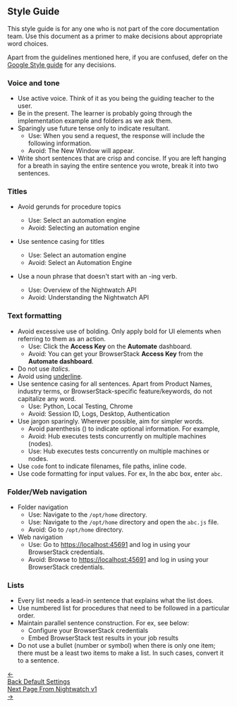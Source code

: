 
## Style Guide

This style guide is for any one who is not part of the core documentation team. Use this document as a primer to make decisions about appropriate word choices.

Apart from the guidelines mentioned here, if you are confused, defer on the [Google Style guide](https://google.github.io/styleguide/jsguide.html) for any decisions.

### Voice and tone

* Use active voice. Think of it as you being the guiding teacher to the user.
* Be in the present. The learner is probably going through the implementation example and folders as we ask them.
* Sparingly use future tense only to indicate resultant.
  * Use: When you send a request, the response will include the following information.
  * Avoid: The New Window will appear.
* Write short sentences that are crisp and concise. If you are left hanging for a breath in saying the entire sentence you wrote, break it into two sentences.

### Titles

* Avoid gerunds for procedure topics
  * Use: Select an automation engine
  * Avoid: Selecting an automation engine

* Use sentence casing for titles
  * Use: Select an automation engine
  * Avoid: Select an Automation Engine

* Use a noun phrase that doesn't start with an -ing verb.
  * Use: Overview of the Nightwatch API
  * Avoid: Understanding the Nightwatch API

### Text formatting

* Avoid excessive use of bolding. Only apply bold for UI elements when referring to them as an action.
  * Use: Click the **Access Key** on the **Automate** dashboard.
  * Avoid: You can get your BrowserStack **Access Key** from the **Automate dashboard**.
* Do not use <i>italics</i>.
* Avoid using <u>underline</u>.
* Use sentence casing for all sentences. Apart from Product Names, industry terms, or BrowserStack-specific feature/keywords, do not capitalize any word.
  * Use: Python, Local Testing, Chrome
  * Avoid: Session ID, Logs, Desktop, Authentication
* Use jargon sparingly. Wherever possible, aim for simpler words.
  * Avoid parenthesis () to indicate optional information. For example,
  * Avoid: Hub executes tests concurrently on multiple machines (nodes).
  * Use: Hub executes tests concurrently on multiple machines or nodes.
* Use `code` font to indicate filenames, file paths, inline code.
* Use code formatting for input values. For ex, In the abc box, enter `abc`.

### Folder/Web navigation

* Folder navigation
  * Use: Navigate to the `/opt/home` directory.
  * Use: Navigate to the `/opt/home` directory and open the `abc.js` file.
  * Avoid: Go to `/opt/home` directory.
* Web navigation
  * Use: Go to <https://localhost:45691> and log in using your BrowserStack credentials.
  * Avoid: Browse to <https://localhost:45691> and log in using your BrowserStack credentials.

### Lists

* Every list needs a lead-in sentence that explains what the list does.
* Use numbered list for procedures that need to be followed in a particular order.
* Maintain parallel sentence construction. For ex, see below:
  * Configure your BrowserStack credentials
  * Embed BrowserStack test results in your job results
* Do not use a bullet (number or symbol) when there is only one item; there must be a least two
items to make a list. In such cases, convert it to a sentence.

<div class="doc-pagination pt-40">
  <div class="previous">
    <a href="/guide/reference/defaults.html">
      <span>←</span>
        <div class="d-flex flex-column">
          <span class="smallT">Back</span>
          <span class="bigT">Default Settings</span>
        </div>
    </a>
  </div>
  <div class="next">
    <a href="/guide/migrating-to-nightwatch/from-nightwatch-v1.html">
        <div class="d-flex flex-column">
          <span class="smallT">Next Page</span>
          <span class="bigT">From Nightwatch v1</span>
        </div>
        <span>→</span>
    </a>
  </div>
</div>
